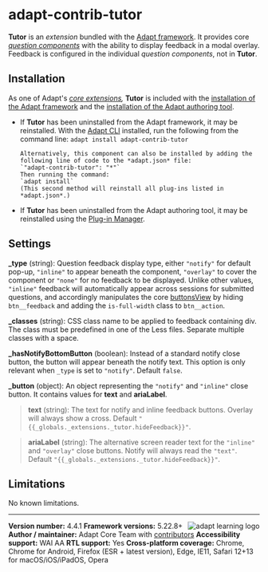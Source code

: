 # adapt-contrib-tutor

**Tutor** is an _extension_ bundled with the [Adapt framework](https://github.com/adaptlearning/adapt_framework).
It provides core [_question components_](https://github.com/adaptlearning/adapt_framework/wiki/Core-Plug-ins-in-the-Adapt-Learning-Framework#question-components) with the ability to display feedback in a modal overlay. Feedback is configured in the individual _question components_, not in **Tutor**.

## Installation

As one of Adapt's _[core extensions](https://github.com/adaptlearning/adapt_framework/wiki/Core-Plug-ins-in-the-Adapt-Learning-Framework#extensions),_ **Tutor** is included with the [installation of the Adapt framework](https://github.com/adaptlearning/adapt_framework/wiki/Manual-installation-of-the-Adapt-framework#installation) and the [installation of the Adapt authoring tool](https://github.com/adaptlearning/adapt_authoring/wiki/Installing-Adapt-Origin).

- If **Tutor** has been uninstalled from the Adapt framework, it may be reinstalled.
  With the [Adapt CLI](https://github.com/adaptlearning/adapt-cli) installed, run the following from the command line:
  `adapt install adapt-contrib-tutor`

      Alternatively, this component can also be installed by adding the following line of code to the *adapt.json* file:
      `"adapt-contrib-tutor": "*"`
      Then running the command:
      `adapt install`
      (This second method will reinstall all plug-ins listed in *adapt.json*.)

- If **Tutor** has been uninstalled from the Adapt authoring tool, it may be reinstalled using the [Plug-in Manager](https://github.com/adaptlearning/adapt_authoring/wiki/Plugin-Manager).

## Settings

**\_type** (string): Question feedback display type, either `"notify"` for default pop-up, `"inline"` to appear beneath the component, `"overlay"` to cover the component or `"none"` for no feedback to be displayed. Unlike other values, `"inline"` feedback will automatically appear across sessions for submitted questions, and accordingly manipulates the core [buttonsView](https://github.com/adaptlearning/adapt-contrib-core/blob/master/js/views/buttonsView.js) by hiding `btn__feedback` and adding the `is-full-width` class to `btn__action`.

**\_classes** (string): CSS class name to be applied to feedback containing div. The class must be predefined in one of the Less files. Separate multiple classes with a space.

**\_hasNotifyBottomButton** (boolean): Instead of a standard notify close button, the button will appear beneath the notify text. This option is only relevant when `_type` is set to `"notify"`. Default `false`.

**\_button** (object): An object representing the `"notify"` and `"inline"` close button. It contains values for **text** and **ariaLabel**.

> **text** (string): The text for notify and inline feedback buttons. Overlay will always show a cross. Default `"{{_globals._extensions._tutor.hideFeedback}}"`.

> **ariaLabel** (string): The alternative screen reader text for the `"inline"` and `"overlay"` close buttons. Notify will always read the `"text"`. Default `"{{_globals._extensions._tutor.hideFeedback}}"`.

## Limitations

No known limitations.

---

**Version number:** 4.4.1 <a href="https://community.adaptlearning.org/" target="_blank"><img src="https://github.com/adaptlearning/documentation/blob/master/04_wiki_assets/plug-ins/images/adapt-logo-mrgn-lft.jpg" alt="adapt learning logo" align="right"></a>
**Framework versions:** 5.22.8+
**Author / maintainer:** Adapt Core Team with [contributors](https://github.com/adaptlearning/adapt-contrib-tutor/graphs/contributors)
**Accessibility support:** WAI AA
**RTL support:** Yes
**Cross-platform coverage:** Chrome, Chrome for Android, Firefox (ESR + latest version), Edge, IE11, Safari 12+13 for macOS/iOS/iPadOS, Opera
